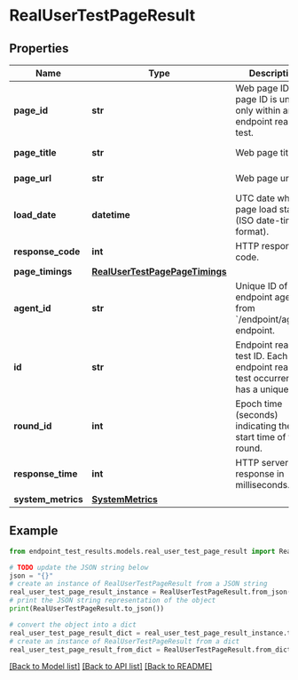 # RealUserTestPageResult


## Properties

Name | Type | Description | Notes
------------ | ------------- | ------------- | -------------
**page_id** | **str** | Web page ID. The page ID is unique only within an endpoint real user test. | [optional] [readonly] 
**page_title** | **str** | Web page title. | [optional] [readonly] 
**page_url** | **str** | Web page url | [optional] [readonly] 
**load_date** | **datetime** | UTC date when page load started (ISO date-time format). | [optional] [readonly] 
**response_code** | **int** | HTTP response code. | [optional] [readonly] 
**page_timings** | [**RealUserTestPagePageTimings**](RealUserTestPagePageTimings.md) |  | [optional] 
**agent_id** | **str** | Unique ID of endpoint agent, from &#x60;/endpoint/agents&#x60; endpoint. | [optional] [readonly] 
**id** | **str** | Endpoint real user test ID. Each endpoint real user test occurrence has a unique ID. | [optional] [readonly] 
**round_id** | **int** | Epoch time (seconds) indicating the start time of the round. | [optional] [readonly] 
**response_time** | **int** | HTTP server response in milliseconds. | [optional] [readonly] 
**system_metrics** | [**SystemMetrics**](SystemMetrics.md) |  | [optional] 

## Example

```python
from endpoint_test_results.models.real_user_test_page_result import RealUserTestPageResult

# TODO update the JSON string below
json = "{}"
# create an instance of RealUserTestPageResult from a JSON string
real_user_test_page_result_instance = RealUserTestPageResult.from_json(json)
# print the JSON string representation of the object
print(RealUserTestPageResult.to_json())

# convert the object into a dict
real_user_test_page_result_dict = real_user_test_page_result_instance.to_dict()
# create an instance of RealUserTestPageResult from a dict
real_user_test_page_result_from_dict = RealUserTestPageResult.from_dict(real_user_test_page_result_dict)
```
[[Back to Model list]](../README.md#documentation-for-models) [[Back to API list]](../README.md#documentation-for-api-endpoints) [[Back to README]](../README.md)


